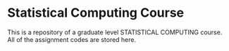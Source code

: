 Statistical Computing Course
============================

This is a repository of a graduate level STATISTICAL COMPUTING course. All of the assignment codes are stored here. 
